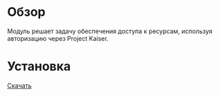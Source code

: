 # Обзор

Модуль решает задачу обеспечения доступа к ресурсам, используя авторизацию через Project Kaiser.

# Установка

[Скачать](https://www.google.com)



